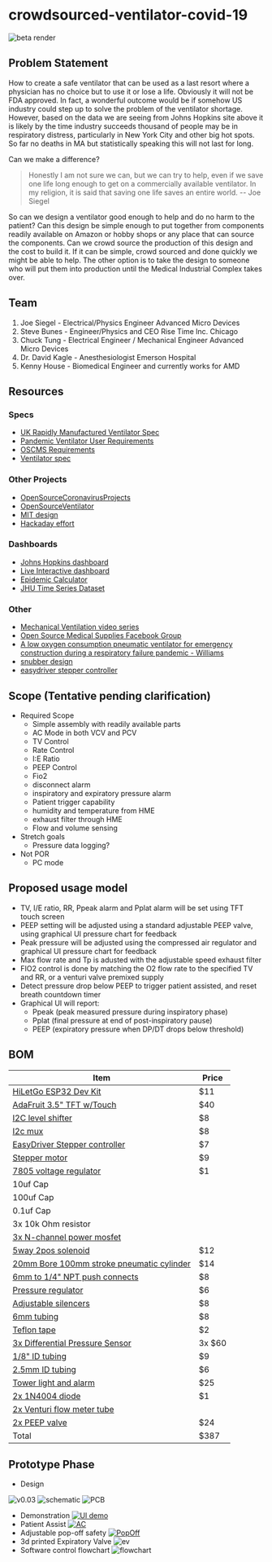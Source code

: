 # crowdsourced-ventilator-covid-19
![beta render](https://github.com/Crowdsourced-Ventilator-Covid-19/crowdsourced-ventilator-covid-19/blob/master/images/beta_v01.PNG)
## Problem Statement
How to create a safe ventilator that can be used as a last resort where a physician has no choice but to use it or lose a life.  Obviously it will not be FDA approved.  In fact, a wonderful outcome would be if somehow US industry could step up to solve the problem of the ventilator shortage.  However, based on the data we are seeing from Johns Hopkins site above it is likely by the time industry succeeds thousand of people may be in respiratory distress,  particularly in New York City and other big hot spots.  So far no deaths in MA but statistically speaking this will not last for long.

Can we make a difference?
> Honestly I am not sure we can,  but we can try to help, even if we save one life long enough to get on a commercially available ventilator.  In my religion, it is said that saving one life saves an entire world.
-- Joe Siegel

So can we design a ventilator good enough to help and do no harm to the patient?   Can this design be simple enough to put together from components readily available on Amazon or hobby shops or any place that can source the components.  Can we crowd source the production of this design and the cost to build it.  If it can be simple, crowd sourced and done quickly we might be able to help.  The other option is to take the design to someone who will put them into production until the Medical Industrial Complex takes over.

## Team
1. Joe Siegel - Electrical/Physics Engineer  Advanced Micro Devices
1. Steve Bunes - Engineer/Physics and CEO Rise Time Inc. Chicago
1. Chuck Tung - Electrical Engineer / Mechanical Engineer Advanced Micro Devices
1. Dr. David Kagle - Anesthesiologist Emerson Hospital
1. Kenny House - Biomedical Engineer and currently works for AMD 


## Resources
### Specs
- [UK Rapidly Manufactured Ventilator Spec](https://www.gov.uk/government/publications/coronavirus-covid-19-ventilator-supply-specification/rapidly-manufactured-ventilator-system-specification)
- [Pandemic Ventilator User Requirements](https://docs.google.com/spreadsheets/u/2/d/1XAo2LKQBSAnemD73kKWN7G7QsSLVRSNY9SQNuliBCzY/edit#gid=0)
- [OSCMS Requirements](https://docs.google.com/document/d/15kqUPPI7bYL6dnCetOeDSyE8IG5pHVmtg8Ju4yzGlF8/edit?fbclid=IwAR31p6i7iZhFuL7ejLUs5mz9gmRXWi1kWoOG2wR_Lyqr3UgzaOcz6t2VNlk#heading=h.1pr0nkc86xgg)
- [Ventilator spec](https://drive.google.com/open?id=1mXAS4-lcwsU2nRVF3crRuBIVWJfbnB5P)
### Other Projects
- [OpenSourceCoronavirusProjects](https://github.com/cyborg527/OpenSourceCoronavirusProjects)
- [OpenSourceVentilator](https://opensourceventilator.ie/)
- [MIT design](https://www.fastcompany.com/1661942/mit-students-invent-100-ventilator-for-disaster-zones)
- [Hackaday effort](https://hackaday.com/2020/03/12/ultimate-medical-hackathon-how-fast-can-we-design-and-deploy-an-open-source-ventilator/)
### Dashboards
- [Johns Hopkins dashboard](https://gisanddata.maps.arcgis.com/apps/opsdashboard/index.html#/bda7594740fd40299423467b48e9ecf6)
- [Live Interactive dashboard](https://datastudio.google.com/embed/reporting/f56febd8-5c42-4191-bcea-87a3396f4508/page/k1XIB)
- [Epidemic Calculator](http://gabgoh.github.io/COVID/index.html)
- [JHU Time Series Dataset](https://github.com/CSSEGISandData/COVID-19/tree/master/csse_covid_19_data)
### Other
- [Mechanical Ventilation video series](https://www.youtube.com/watch?v=i6hmGVBbIJk)
- [Open Source Medical Supplies Facebook Group](https://www.facebook.com/groups/670932227050506/post_tags/?post_tag_id=674736673336728)
- [A low oxygen consumption pneumatic ventilator for emergency construction during a respiratory failure pandemic - Williams](https://l.facebook.com/l.php?u=https%3A%2F%2Flookaside.fbsbx.com%2Ffile%2FWilliams_et_al-2010-Anaesthesia.pdf%3Ftoken%3DAWx69kPx0nI5HEpVeaNy24bn4q1GDzC0sXTHRSZhE5KIxPyQ67eEu4S7N0iHn_JngGeEK6sNljjXqsA0bA2tAop5FZhIAJotbVWZG8MHPUSA61l7TgDelxZyH2fv6vmKNmL1gULxPK_-b8P3h3ojDA-C_5E6aT0WHfSQDe-etnz0yQ&h=AT3qvgoCUalOjiZATD5rFSJ50BaXUBusOQzW24deVutMAoYmEEW2gb7SYGIeyHJHv5q-TYAeBxpWslhvpChvipB0kV3w04YnqNlw6mtW9Ulel8722b-9MIDKZM1h07lpOwy1N8V3uD4&__tn__=H-R&c[0]=AT2hPfdfSJtkRwnPiZanBKqyTAIH8YzXrv1SWUdh0CvUafrDPVMH3qYw4MAtS64r40eAcNFiGvjK22xvQ87VvWOnltyAbapza0FJKsrX69uNKpJWSq5YWYZUeS-ccZNzSWObEsIWBGhfaV-nHj7KMA)
- [snubber design](https://www.cde.com/resources/technical-papers/design.pdf)
- [easydriver stepper controller](http://www.schmalzhaus.com/EasyDriver/index.html)

## Scope (Tentative pending clarification)
- Required Scope
  - Simple assembly with readily available parts
  - AC Mode in both VCV and PCV
  - TV Control
  - Rate Control
  - I:E Ratio
  - PEEP Control
  - Fio2
  - disconnect alarm
  - inspiratory and expiratory pressure alarm
  - Patient trigger capability
  - humidity and temperature from HME
  - exhaust filter through HME
  - Flow and volume sensing
- Stretch goals
  - Pressure data logging?
- Not POR
  - PC mode

## Proposed usage model
- TV, I/E ratio, RR, Ppeak alarm and Pplat alarm will be set using TFT touch screen
- PEEP setting will be adjusted using a standard adjustable PEEP valve, using graphical UI pressure chart for feedback
- Peak pressure will be adjusted using the compressed air regulator and graphical UI pressure chart for feedback
- Max flow rate and Tp is adusted with the adjustable speed exhaust filter
- FIO2 control is done by matching the O2 flow rate to the specified TV and RR, or a venturi valve premixed supply
- Detect pressure drop below PEEP to trigger patient assisted, and reset breath countdown timer
- Graphical UI will report:
  - Ppeak (peak measured pressure during inspiratory phase)
  - Pplat (final pressure at end of post-inspiratory pause)
  - PEEP (expiratory pressure when DP/DT drops below threshold)

## BOM

| Item | Price |
| --- | --- |
| [HiLetGo ESP32 Dev Kit](https://www.amazon.com/gp/product/B0718T232Z/ref=ppx_yo_dt_b_search_asin_title?ie=UTF8&psc=1) | $11 |
| [AdaFruit 3.5" TFT w/Touch](https://www.adafruit.com/product/2050) | $40 |
| [I2C level shifter](https://www.amazon.com/gp/product/B0148BLZGE/ref=ppx_yo_dt_b_search_asin_title?ie=UTF8&psc=1) | $8 |
| [I2c mux](https://www.amazon.com/gp/product/B06XXG5G3L/ref=ppx_yo_dt_b_search_asin_title?ie=UTF8&psc=1) | $8 |
| [EasyDriver Stepper controller](https://www.amazon.com/gp/product/B00WSNZEBM/ref=ppx_yo_dt_b_search_asin_title?ie=UTF8&psc=1) | $7 |
| [Stepper motor](https://www.amazon.com/gp/product/B07TY4BFF2/ref=ppx_yo_dt_b_search_asin_title?ie=UTF8&psc=1) | $9 |
| [7805 voltage regulator](https://www.amazon.com/gp/product/B01M32I31S/ref=ppx_yo_dt_b_search_asin_title?ie=UTF8&psc=1) | $1 |
| 10uf Cap | |
| 100uf Cap | |
| 0.1uf Cap | |
| 3x 10k Ohm resistor | |
| [3x N-channel power mosfet](https://www.amazon.com/gp/product/B07CTF1JVD/ref=ppx_yo_dt_b_search_asin_title?ie=UTF8&psc=1) | |
| [5way 2pos solenoid](https://www.amazon.com/Baomain-Pneumatic-Solenoid-Internally-Electrical/dp/B01J3CE3EE/ref=sr_1_4?crid=1K7DOXGGJAF8T&dchild=1&keywords=5+way+2+position+pneumatic+valve&qid=1586062215&sprefix=5-way+2+pos%2Caps%2C159&sr=8-4) | $12 |
| [20mm Bore 100mm stroke pneumatic cylinder](https://www.amazon.com/Sydien-Pneumatic-Cylinder-Connector-MAL20X100/dp/B07J9V84VH/ref=sr_1_2?dchild=1&keywords=pneumatic+cylinder+100mm&qid=1586062300&sr=8-2) | $14 |
| [6mm to 1/4" NPT push connects](https://www.amazon.com/TOUHIA-Pneumatic-Straight-Connect-Fittings/dp/B07RXVQPH6/ref=sr_1_4?crid=2NKU48K7C26S9&dchild=1&keywords=1%2F4+npt+push+to+connect+fittings&qid=1586062414&sprefix=1%2F4+npt+pu%2Caps%2C154&sr=8-4) | $8 |
| [Pressure regulator](https://www.amazon.com/Primefit-CR1401G-Replacement-Regulator-steel-Protected/dp/B00IDCYIJ6/ref=sr_1_2?dchild=1&keywords=pressure+regulator&qid=1586062545&sr=8-2) | $6 |
| [Adjustable silencers](https://www.amazon.com/uxcell-Adjustable-Pneumatic-Exhaust-Silencer/dp/B07K39R9Y3/ref=sr_1_2?dchild=1&keywords=pneumatic+adjustable+silencer+1%2F4+npt&qid=1586062735&sr=8-2) | $8 |
| [6mm tubing](https://www.amazon.com/Uxcell-a13080200ux0301-Blue-29-5Ft-Polyurethane/dp/B00G9JQ2JY/ref=sr_1_5?crid=366JZUYPHKWGG&dchild=1&keywords=6mm+pneumatic+tubing&qid=1586062852&sprefix=6mm+pnu%2Caps%2C154&sr=8-5)  | $8 |
| [Teflon tape](https://www.amazon.com/Dixon-Valve-TTB75-Industrial-Temperature/dp/B003D7K8E0/ref=sr_1_8?dchild=1&keywords=teflon+tape&qid=1586097443&sr=8-8) | $2 |
| [3x Differential Pressure Sensor](https://ncd.io/differential-pressure-sensor-arduino/) | 3x $60 |
| [1/8" ID tubing](https://www.amazon.com/gp/product/B0861X9BJT/ref=ppx_yo_dt_b_asin_title_o04_s00?ie=UTF8&psc=1) | $9 |
| [2.5mm ID tubing](https://www.amazon.com/gp/product/B010V5GMEG/ref=ppx_yo_dt_b_asin_title_o04_s01?ie=UTF8&psc=1) | $6 |
| [Tower light and alarm](https://www.adafruit.com/product/2994) | $25 |
| [2x 1N4004 diode](https://www.sparkfun.com/products/14884)| $1 |
| [2x Venturi flow meter tube](https://www.thingiverse.com/thing:4354501) |  |
| [2x PEEP valve](https://www.amazon.com/gp/product/B00Q0SBGR2/ref=ppx_yo_dt_b_search_asin_title?ie=UTF8&psc=1) | $24 |
| Total | $387 |

## Prototype Phase
- Design

![v0.03](https://i.imgur.com/oYZlQoJ.png)
![schematic](https://i.imgur.com/NRC5xKE.png)
![PCB](https://i.imgur.com/mL1ztxj.png)

- Demonstration
[![UI demo](https://i.imgur.com/CcICFsl.png)](https://www.youtube.com/watch?v=sNcdRJmJqwU)
- Patient Assist
[![AC](https://i.imgur.com/bVyWEcU.png)](https://www.youtube.com/watch?v=ghMTBimfM2k)
- Adjustable pop-off safety
[![PopOff](https://i.imgur.com/GcSfioq.png)](https://www.youtube.com/watch?v=k4BQMlsufNU)
- 3d printed Expiratory Valve
![ev](https://github.com/Crowdsourced-Ventilator-Covid-19/crowdsourced-ventilator-covid-19/blob/master/images/exp_valve.PNG)
- Software control flowchart
![flowchart](https://github.com/Crowdsourced-Ventilator-Covid-19/crowdsourced-ventilator-covid-19/blob/master/images/state_machine_v2.png)
